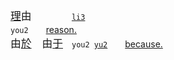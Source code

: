 

<big>[理]()由　　　</big>　<code>[li3]() you2</code>　　[reason.](https://translate.google.com/?text=理由)   
<big>由[於]()　由[于]()</big>　<code>you2 [yu2]()</code>　　[because.](https://translate.google.com/?text=由于)

